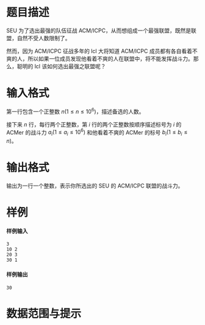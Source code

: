 
# 题目描述

SEU 为了选出最强的队伍征战 ACM/ICPC，从而想组成一个最强联盟，既然是联盟，自然不受人数限制了。

然而，因为 ACM/ICPC 征战多年的 lcl 大将知道 ACM/ICPC 成员都有各自看着不爽的人，所以如果一位成员发现他看着不爽的人在联盟中，将不能发挥战斗力。那么，聪明的 lcl 该如何选出最强之联盟呢？

# 输入格式

第一行包含一个正整数 $n(1\leq n\leq 10^6)$，描述备选的人数。

接下来 $n$ 行，每行两个正整数，第 $i$ 行的两个正整数按顺序描述标号为 $i$ 的 ACMer 的战斗力 $a_i(1\leq a_i\leq 10^6)$ 和他看着不爽的 ACMer 的标号 $b_i(1\leq b_i\leq n)$。

# 输出格式

输出为一行一个整数，表示你所选出的 SEU 的 ACM/ICPC 联盟的战斗力。

# 样例

#### 样例输入

```plain
3
10 2
20 3
30 1
```

#### 样例输出

```plain
30
```

# 数据范围与提示



